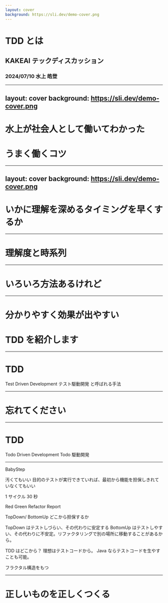 ```yaml
---
layout: cover
background: https://sli.dev/demo-cover.png
---
```


# TDD とは

## KAKEAI テックディスカッション

### 2024/07/10 水上 皓登

---
layout: cover
background: https://sli.dev/demo-cover.png
---

# 水上が社会人として働いてわかった

# うまく働くコツ

---
layout: cover
background: https://sli.dev/demo-cover.png
---

# いかに理解を深めるタイミングを早くするか

<!-- ああ -->

<!-- ああああ -->

---

# 理解度と時系列

---

# いろいろ方法あるけれど

---

# 分かりやすく効果が出やすい

# TDD を紹介します

---

# TDD

Test Driven Development
テスト駆動開発 と呼ばれる手法

---

# 忘れてください

---

# TDD

Todo Driven Development
Todo 駆動開発

---

BabyStep

汚くてもいい
目的のテストが実行できていれば、最初から機能を担保しきれていなくてもいい

1 サイクル 30 秒

Red
Green
Refactor
Report

TopDown/ BottomUp
どこから担保するか

TopDown はテストしづらい、その代わりに安定する
BottomUp はテストしやすい、その代わりに不安定。リファクタリングで別の場所に移動することがあるから。

TDD はどこから？
理想はテストコードから。
Java ならテストコードを生やすことも可能。

フラクタル構造をもつ

---

# 正しいものを正しくつくる
